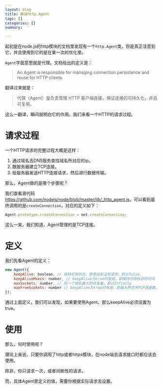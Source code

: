 ```yaml
---
layout: blog
title: 解读http.Agent
tags: []
categories: []
summary: 

---
```


起初是在node.js的http模块的文档里发现有一个`http.Agent`类，但是真正注意到它，并且使用到它的是在某一次的优化里。

`Agent`字面意思就是代理。文档给出的定义是：

> An Agent is responsible for managing connection persistence and reuse for HTTP clients.

翻译过来就是：

> 代理（Agent）是负责管理 HTTP 客户端连接，保证连接的可持久化，并且可复用。

这么一翻译，瞬间就明白它的作用。我们来看一个HTTP的请求过程。

# 请求过程

一个HTTP请求的完整过程大概是这样：

1. 通过域名去DNS服务查找域名所对应的ip。
2. 跟服务器建立TCP连接。
3. 给服务器发送HTTP连接请求，然后进行数据传输。

那么，Agent做的是哪个步骤呢？

我们查看源代码<https://github.com/nodejs/node/blob/master/lib/_http_agent.js>，可以看到最终调用的是`createConnection`，对应的定义如下：

```js
Agent.prototype.createConnection = net.createConnection;
```

这么一来，我们知道，Agent管理的是TCP连接。

# 定义

我们先看Agent的定义：

```js
new Agent({
	keepAlive: boolean, // 保持可用状态，即使目前没有请求。默认false,
	keepAliveMsecs: number, // keepAlive为true时有效，即保持可用状态的时间
	maxSockets: number, // 同一个域名最大的并发量，默认Infinity
	maxFreeScokets: number // keepAlive为true时有效，即最大的空闲TCP连接数。默认256
});
```

通过上面定义，我们可以发现，如果要使用Agent，那么keepAlive必须设置为true。

# 使用

那么，何时使用呢？

理论上来说，只要你调用了http或者https模块，在node端去请求接口时都应该去使用。

除非，你只请求一次，或者间断性的请求。

而，具体Agent里定义的值，需要你根据实际请求去设置。